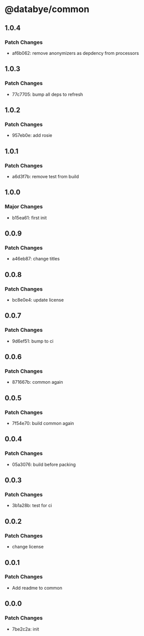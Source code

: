 # @databye/common

## 1.0.4

### Patch Changes

- af6b062: remove anonymizers as depdency from processors

## 1.0.3

### Patch Changes

- 77c7705: bump all deps to refresh

## 1.0.2

### Patch Changes

- 957eb0e: add rosie

## 1.0.1

### Patch Changes

- a6d3f7b: remove test from build

## 1.0.0

### Major Changes

- b15ea61: first init

## 0.0.9

### Patch Changes

- a46eb87: change titles

## 0.0.8

### Patch Changes

- bc8e0e4: update license

## 0.0.7

### Patch Changes

- 9d6ef51: bump to ci

## 0.0.6

### Patch Changes

- 871667b: common again

## 0.0.5

### Patch Changes

- 7f54e70: build common again

## 0.0.4

### Patch Changes

- 05a3076: build before packing

## 0.0.3

### Patch Changes

- 3b1a28b: test for ci

## 0.0.2

### Patch Changes

- change license

## 0.0.1

### Patch Changes

- Add readme to common

## 0.0.0

### Patch Changes

- 7be2c2a: init
